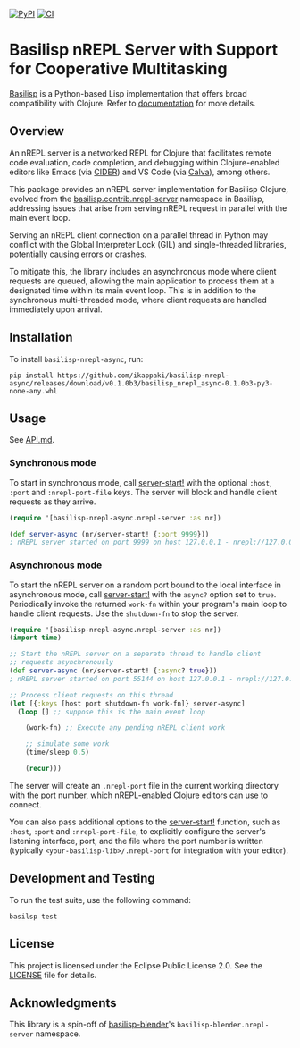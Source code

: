 [![PyPI](https://img.shields.io/pypi/v/basilisp-nrepl-async.svg?style=flat-square)](https://pypi.org/project/basilisp-nrepl-async/) [![CI](https://github.com/ikappaki/basilisp-nrepl-async/actions/workflows/tests-run.yml/badge.svg)](https://github.com/ikappaki/basilisp-nrepl-async/actions/workflows/tests-run.yml)

# Basilisp nREPL Server with Support for Cooperative Multitasking

[Basilisp](https://github.com/basilisp-lang/basilisp) is a Python-based Lisp implementation that offers broad compatibility with Clojure. Refer to [documentation](https://basilisp.readthedocs.io/en/latest/index.html) for more details.

## Overview

An nREPL server is a networked REPL for Clojure that facilitates remote code evaluation, code completion, and debugging within Clojure-enabled editors like Emacs (via [CIDER](https://docs.cider.mx/cider/index.html)) and VS Code (via [Calva](https://calva.io/)), among others.

This package provides an nREPL server implementation for Basilisp Clojure, evolved from the [basilisp.contrib.nrepl-server](https://basilisp.readthedocs.io/en/latest/api/contrib/nrepl-server.html) namespace in Basilisp, addressing issues that arise from serving nREPL request in parallel with the main event loop.

Serving an nREPL client connection on a parallel thread in Python may conflict with the Global Interpreter Lock (GIL) and single-threaded libraries, potentially causing errors or crashes.

To mitigate this, the library includes an asynchronous mode where client requests are queued, allowing the main application to process them at a designated time within its main event loop. This is in addition to the synchronous multi-threaded mode, where client requests are handled immediately upon arrival.

## Installation

To install `basilisp-nrepl-async`, run:

```shell
pip install https://github.com/ikappaki/basilisp-nrepl-async/releases/download/v0.1.0b3/basilisp_nrepl_async-0.1.0b3-py3-none-any.whl
```

## Usage

See [API.md](API.md).

### Synchronous mode

To start in synchronous mode, call [server-start!](API.md#basilisp-nrepl-async.nrepl-server/server-start!) with the optional `:host`, `:port` and `:nrepl-port-file` keys. The server will block and handle client requests as they arrive.

```clojure
(require '[basilisp-nrepl-async.nrepl-server :as nr])

(def server-async (nr/server-start! {:port 9999}))
; nREPL server started on port 9999 on host 127.0.0.1 - nrepl://127.0.0.1:9999
```

### Asynchronous mode

To start the nREPL server on a random port bound to the local interface in asynchronous mode, call [server-start!](API.md#basilisp-nrepl-async.nrepl-server/server-start!) with the `async?` option set to `true`. Periodically invoke the returned `work-fn` within your program's main loop to handle client requests. Use the `shutdown-fn` to stop the server.

```clojure
(require '[basilisp-nrepl-async.nrepl-server :as nr])
(import time)

;; Start the nREPL server on a separate thread to handle client
;; requests asynchronously
(def server-async (nr/server-start! {:async? true}))
; nREPL server started on port 55144 on host 127.0.0.1 - nrepl://127.0.0.1:55144

;; Process client requests on this thread
(let [{:keys [host port shutdown-fn work-fn]} server-async]
  (loop [] ;; suppose this is the main event loop

    (work-fn) ;; Execute any pending nREPL client work

    ;; simulate some work
    (time/sleep 0.5)

    (recur)))
```

The server will create an `.nrepl-port` file in the current working directory with the port number, which nREPL-enabled Clojure editors can use to connect.

You can also pass additional options to the [server-start!](API.md#basilisp-nrepl-async.nrepl-server/server-start!) function, such as `:host`, `:port` and `:nrepl-port-file`, to explicitly configure the server's listening interface, port, and the file where the port number is written (typically `<your-basilisp-lib>/.nrepl-port` for integration with your editor).

## Development and Testing

To run the test suite, use the following command:

```shell
basilsp test
```

## License

This project is licensed under the Eclipse Public License 2.0. See the [LICENSE](LICENSE) file for details.

## Acknowledgments

This library is a spin-off of [basilisp-blender](https://github.com/ikappaki/basilisp-blender)'s `basilisp-blender.nrepl-server` namespace.
